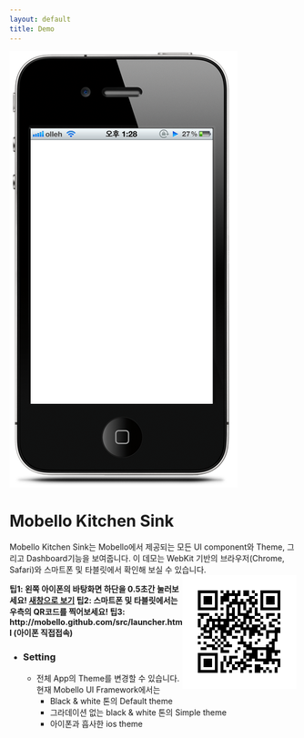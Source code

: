 ```yaml
---
layout: default 
title: Demo 
---
```


<div class="row">
	<div class="span6" style="position: relative">
		<img src="/attachments/4981276/5046452.png" />
		<iframe id="browser" scrolling="no" frameborder="0" width="320px" height="464px"
			style="left: 37px; top: 156px; position: absolute;" src="/src/launcher.html"></iframe>
	</div>
	<div class="span6">
		<h1>Mobello Kitchen Sink</h1>
	</div>
	<p>
		Mobello Kitchen Sink는 Mobello에서 제공되는 모든 UI component와 Theme, 그리고 Dashboard기능을 보여줍니다. 이
		데모는 WebKit 기반의 브라우저(Chrome, Safari)와 스마트폰 및 타블릿에서 확인해 보실 수 있습니다. <img
			src="/attachments/4981276/5668869.png" style="float: right"
		/>
	</p>
	<p style="font-weight: bold">
		팁1: 왼쪽 아이폰의 바탕화면 하단을 0.5초간 눌러보세요! 
		<a href="/emulator/emulator.html" target="_blank">새창으로
			보기</a>
		 팁2: 스마트폰 및 타블릿에서는 우측의 QR코드를 찍어보세요! 
		 팁3: http://mobello.github.com/src/launcher.html (아이폰 직접접속)
	</p>
	<ul>
		<li>
			<h3>Setting</h3>
			<ul>
				<li>
				전체 App의 Theme를 변경할 수 있습니다. 현재 Mobello UI Framework에서는
					<ul>
						<li>
							Black &amp; white 톤의 Default theme
						</li>
						<li>
							그라데이션 없는 black &amp; white 톤의 Simple theme
						</li>
						<li>
							아이폰과 흡사한 ios theme
						</li>
					</ul>
				</li>
			</ul>
		</li>
	</ul>
</div>